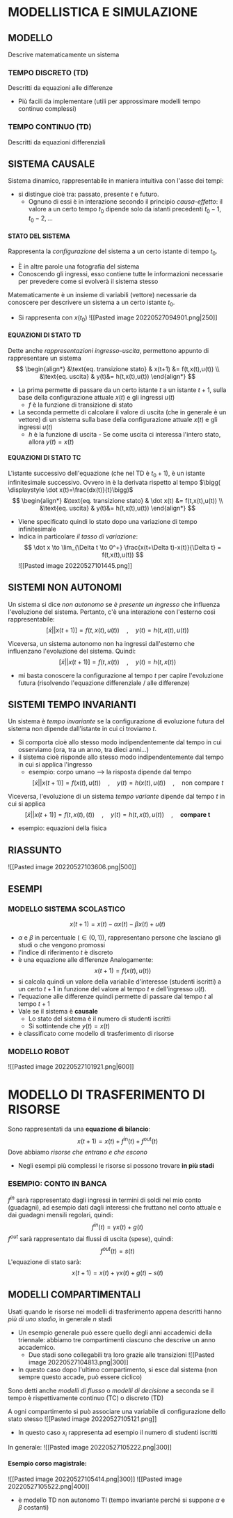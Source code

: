 # MODELLISTICA E SIMULAZIONE

## MODELLO
Descrive matematicamente un sistema

### TEMPO DISCRETO (TD)
Descritti da $\text{equazioni alle differenze}$
- Più facili da implementare (utili per approssimare modelli tempo continuo complessi)
### TEMPO CONTINUO (TD)
Descritti da $\text{equazioni differenziali}$

## SISTEMA CAUSALE
Sistema dinamico, rappresentabile in maniera intuitiva con l'asse dei tempi:
- si distingue cioè tra: passato, presente $t$ e futuro.
	- Ognuno di essi è in interazione secondo il principio *causa-effetto*: il valore a un certo tempo $t_{0}$ dipende solo da istanti precedenti $t_{0}-1,t_{0}-2,\dots$

#### STATO DEL SISTEMA
Rappresenta la *configurazione* del sistema a un certo istante di tempo $t_{0}$. 
- È in altre parole una fotografia del sistema
- Conoscendo gli ingressi, esso contiene tutte le informazioni necessarie per prevedere come si evolverà il sistema stesso

Matematicamente è un insieme di variabili (vettore) necessarie da conoscere per descrivere un sistema a un certo istante $t_0$.
- Si rappresenta con $x(t_{0})$
![[Pasted image 20220527094901.png|250]]

#### EQUAZIONI DI STATO TD
Dette anche *rappresentazioni ingresso-uscita*, permettono appunto di rappresentare un sistema
$$
\begin{align*}
&\text{eq. transizione stato} & x(t+1) &= f(t,x(t),u(t))  \\
&\text{eq. uscita} & y(t)&= h(t,x(t),u(t))
\end{align*}
$$
- La prima permette di passare da un certo istante $t$ a un istante $t+1$, sulla base della configurazione attuale $x(t)$ e gli ingressi $u(t)$
	- $f$ è la funzione di transizione di stato
- La seconda permette di calcolare il valore di uscita (che in generale è un vettore) di un sistema sulla base della configurazione attuale $x(t)$ e gli ingressi $u(t)$
	- $h$ è la funzione di uscita
			- Se come uscita ci interessa l'intero stato, allora $y(t) = x(t)$

#### EQUAZIONI DI STATO TC
L'istante successivo dell'equazione (che nel TD è $t_{0}+1$), è un istante infinitesimale successivo. Ovvero in è la derivata rispetto al tempo $\bigg( \displaystyle \dot x(t)=\frac{dx(t)}{t}\bigg)$
$$
\begin{align*}
&\text{eq. transizione stato} & \dot x(t) &= f(t,x(t),u(t))  \\
&\text{eq. uscita} & y(t)&= h(t,x(t),u(t))
\end{align*}
$$
- Viene specificato quindi lo stato dopo una variazione di tempo infinitesimale
- Indica in particolare *il tasso di variazione*: 
$$
\dot x \to \lim_{\Delta t \to 0^+} \frac{x(t+\Delta t)-x(t)}{\Delta t} = f(t,x(t),u(t))
$$
![[Pasted image 20220527101445.png]]

## SISTEMI NON AUTONOMI
Un sistema si dice *non autonomo* se *è presente un ingresso* che influenza l'evoluzione del sistema. Pertanto, c'è una interazione con l'esterno così rappresentabile:
$$
\big[ \dot x || x(t+1) \big] =f(t,x(t),u(t))  \quad , \quad y(t)=h(t,x(t),u(t))
$$

Viceversa, un sistema autonomo non ha ingressi dall'esterno che influenzano l'evoluzione del sistema. Quindi:
$$
\big[ \dot x || x(t+1) \big] =f(t,x(t))  \quad , \quad y(t)=h(t,x(t))
$$
- mi basta conoscere la configurazione al tempo $t$ per capire l'evoluzione futura (risolvendo l'equazione differenziale / alle differenze)

## SISTEMI TEMPO INVARIANTI
Un sistema è *tempo invariante* se la configurazione di evoluzione futura del sistema non dipende dall'istante in cui ci troviamo $t$.
- Si comporta cioè allo stesso modo indipendentemente dal tempo in cui osserviamo (ora, tra un anno, tra dieci anni...)
- il sistema cioè risponde allo stesso modo indipendentemente dal tempo in cui si applica l'ingresso
	- esempio: corpo umano --> la risposta dipende dal tempo
$$
\big[ \dot x || x(t+1) \big]=f(x(t),u(t))  \quad , \quad y(t)=h(x(t),u(t))  \quad , \quad  \text{non compare } t
$$

Viceversa, l'evoluzione di un sistema *tempo variante* dipende dal tempo $t$ in cui si applica
$$
\big[ \dot x || x(t+1) \big]=f(t,x(t),(t))\quad , \quad y(t)=h(t,x(t),u(t))  \quad , \quad \textbf{compare } \mathbf{t}
$$
- esempio: equazioni della fisica

## RIASSUNTO
![[Pasted image 20220527103606.png|500]]

## ESEMPI
### MODELLO SISTEMA SCOLASTICO
$$
x(t+1) = x(t) - \alpha x(t) - \beta x(t)+ u(t)
$$
- $\alpha$ e $\beta$ in percentuale ($\in(0,1)$), rappresentano persone che lasciano gli studi o che vengono promossi
- l'indice di riferimento $t$ è discreto
- è una equazione alle differenze
Analogamente:
$$
x(t+1) = f\big(x(t),u(t)\big)
$$
- si calcola quindi un valore della variabile d'interesse (studenti iscritti) a un certo $t+1$ in funzione del valore al tempo $t$ e dell'ingresso $u(t)$.
- l'equazione alle differenze quindi permette di passare dal tempo $t$ al tempo $t+1$
- Vale se il sistema è **causale**
	- Lo stato del sistema è il numero di studenti iscritti
	- Si sottintende che $y(t) = x(t)$
- è classificato come modello di trasferimento di risorse

### MODELLO ROBOT
![[Pasted image 20220527101921.png|600]]


# MODELLO DI TRASFERIMENTO DI RISORSE
Sono rappresentati da una **equazione di bilancio**:
$$
x(t+1) = x(t) + f^{\text{in}}(t) + f^{\text{out}}(t)
$$
Dove abbiamo *risorse che entrano e che escono*
- Negli esempi più complessi le risorse si possono trovare **in più stadi**
### ESEMPIO: CONTO IN BANCA
$f^{in}$ sarà rappresentato dagli ingressi in termini di soldi nel mio conto (guadagni), ad esempio dati dagli interessi che fruttano nel conto attuale e dai guadagni mensili regolari, quindi:
$$
f^{in}(t)= \gamma x(t) + g(t)
$$
$f^{out}$ sarà rappresentato dai flussi di uscita (spese), quindi:
$$
f^{out}(t) = s(t)
$$
L'equazione di stato sarà:
$$
x(t+1) = x(t)+\gamma x(t) + g(t) - s(t)
$$

## MODELLI COMPARTIMENTALI
Usati quando le risorse nei modelli di trasferimento appena descritti hanno *più di uno stadio*, in generale $n$ stadi
- Un esempio generale può essere quello degli anni accademici della triennale: abbiamo tre compartimenti ciascuno che descrive un anno accademico.
	- Due stadi sono collegabili tra loro grazie alle transizioni
![[Pasted image 20220527104813.png|300]]
- In questo caso dopo l'ultimo compartimento, si esce dal sistema (non sempre questo accade, può essere ciclico)

Sono detti anche *modelli di flusso* o *modelli di decisione* a seconda se il tempo è rispettivamente continuo (TC) o discreto (TD)

A ogni compartimento si può associare una variabile di configurazione dello stato stesso
![[Pasted image 20220527105121.png]]
- In questo caso $x_{i}$ rappresenta ad esempio il numero di studenti iscritti

In generale:
![[Pasted image 20220527105222.png|300]]

#### Esempio corso magistrale:
![[Pasted image 20220527105414.png|300]]
![[Pasted image 20220527105522.png|400]]
- è modello TD non autonomo TI (tempo invariante perché si suppone $\alpha$ e $\beta$ costanti)
